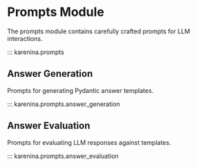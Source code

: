 # Prompts Module

The prompts module contains carefully crafted prompts for LLM interactions.

::: karenina.prompts

## Answer Generation

Prompts for generating Pydantic answer templates.

::: karenina.prompts.answer_generation

## Answer Evaluation

Prompts for evaluating LLM responses against templates.

::: karenina.prompts.answer_evaluation
